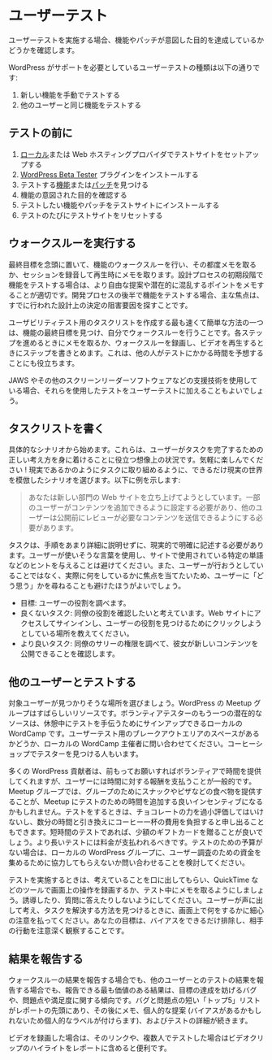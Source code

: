 <!--
# User Testing
-->

# ユーザーテスト

<!--
When you conduct user testing, you are measuring to see if the feature or patch accomplishes its intended purpose.
-->

ユーザーテストを実施する場合、機能やパッチが意図した目的を達成しているかどうかを確認します。

<!--
The types of user testing that WordPress needs help with are:
-->

WordPress がサポートを必要としているユーザーテストの種類は以下の通りです:

<!--
1.  Manually testing new features yourself
2.  Testing those same features with other users
-->

1.  新しい機能を手動でテストする
2.  他のユーザーと同じ機能をテストする

<!--
## Before You Test
-->

## テストの前に

<!--
1.  Setup a test site either [locally](https://make.wordpress.org/core/handbook/tutorials/installing-a-local-server/) or with your web hosting provider
2.  Install the [WordPress Beta Tester](https://wordpress.org/plugins/wordpress-beta-tester/) plugin
3.  Find a [feature](https://make.wordpress.org/core/features/) or [patch](https://core.trac.wordpress.org/tickets/needs-testing) to test
4.  Make sure you know the intended purpose of the feature
5.  Install the feature or patch you want to test onto your test site
6.  Make sure to reset the test site between every test
-->

1.  [ローカル](https://ja.wordpress.org/team/handbook/core/tutorials/installing-a-local-server/)または Web ホスティングプロバイダでテストサイトをセットアップする
2.  [WordPress Beta Tester](https://wordpress.org/plugins/wordpress-beta-tester/) プラグインをインストールする
3.  テストする[機能](https://make.wordpress.org/core/features/)または[パッチ](https://core.trac.wordpress.org/tickets/needs-testing)を見つける
4.  機能の意図された目的を確認する
5.  テストしたい機能やパッチをテストサイトにインストールする
6.  テストのたびにテストサイトをリセットする

<!--
## Do a Walk-through
-->

## ウォークスルーを実行する

<!--
With the end goal in mind, do a walk-through of the feature and take notes as you go, or record your session and take notes when you play it back. If you are testing a feature early in the design process, more open-ended suggestions and potential points of confusion are appropriate to note. If you are testing a feature later in the development process, then your main focus should be to look for blockers in the design decisions that have already been made.
-->

最終目標を念頭に置いて、機能のウォークスルーを行い、その都度メモを取るか、セッションを録音して再生時にメモを取ります。設計プロセスの初期段階で機能をテストする場合は、より自由な提案や潜在的に混乱するポイントをメモすることが適切です。開発プロセスの後半で機能をテストする場合、主な焦点は、すでに行われた設計上の決定の阻害要因を探すことです。

<!--
One of the fastest and easiest ways to write up a task list for usability testing is to find out the feature’s end goal and then do a walk-through yourself. Take notes as you go through each step, or record the walk-through and then write down the steps when you play back the video. This will also help you set an expectation for how long the test may take others.
-->

ユーザビリティテスト用のタスクリストを作成する最も速くて簡単な方法の一つは、機能の最終目標を見つけ、自分でウォークスルーを行うことです。各ステップを進めるときにメモを取るか、ウォークスルーを録画し、ビデオを再生するときにステップを書きとめます。これは、他の人がテストにかかる時間を予想することにも役立ちます。

<!--
If you use any assistive technologies, such as JAWS or any other screen reading software, testing using those would be a great addition to user testing.
-->

JAWS やその他のスクリーンリーダーソフトウェアなどの支援技術を使用している場合、それらを使用したテストをユーザーテストに加えることもよいでしょう。

<!--
## Write a Task List
-->

## タスクリストを書く

<!--
Start with a specific scenario. These are imaginary situations that help people get into the right mindset for completing a task. Feel free to have fun with it! Choose a scenario that mimics the real world as much as possible, so that people can engage with the tasks as if they are real. Here is an example:
-->

具体的なシナリオから始めます。これらは、ユーザーがタスクを完了するための正しい考え方を身に着けることに役立つ想像上の状況です。気軽に楽しんでください ! 現実であるかのようにタスクに取り組めるように、できるだけ現実の世界を模倣したシナリオを選びます。以下に例を示します:

<!--
> You’re setting up a website for a new department. You need to set some people up so they can add content, and others will need to be able to submit content that must be reviewed before it can be published.
-->

> あなたは新しい部門の Web サイトを立ち上げてようとしています。一部のユーザーがコンテンツを追加できるように設定する必要があり、他のユーザーは公開前にレビューが必要なコンテンツを送信できるようにする必要があります。

<!--
Tasks should be realistic and clearly written without describing the steps in too much detail. Use language you think would be used by users, and avoid giving clues like specific words used on the site. You’ll also want to avoid asking people what they “think,” because you want to focus on what they actually do and not what they think they might do.
-->

タスクは、手順をあまり詳細に説明せずに、現実的で明確に記述する必要があります。ユーザーが使いそうな言葉を使用し、サイトで使用されている特定の単語などのヒントを与えることは避けてください。また、ユーザーが行おうとしていることではなく、実際に何をしているかに焦点を当てたいため、ユーザーに「どう思う」かを尋ねることも避けたほうがよいでしょう。

<!--
*   Goal: Look up a user role.
*   Poor task: You want to see the role for your co-worker. Go to the website, sign in, and tell me where you would click to find user roles.
*   Better task: Look up the rights for your co-worker, Sally, to make sure she is able to publish new content.
-->

*   目標: ユーザーの役割を調べます。
*   良くないタスク: 同僚の役割を確認したいと考えています。Web サイトにアクセスしてサインインし、ユーザーの役割を見つけるためにクリックしようとしている場所を教えてください。
*   より良いタスク: 同僚のサリーの権限を調べて、彼女が新しいコンテンツを公開できることを確認します。

<!--
## Test with Other Users
-->

## 他のユーザーとテストする

<!--
Choose a location where you are likely to find your target audience. WordPress meetup groups are a great resource. Another potential source of volunteer testers is your local WordCamp, where people can sign up to help test during breaks—ask your local WordCamp organizers if they have space for a breakout area for user testing. Some people also find testers at coffee shops.
-->

対象ユーザーが見つかりそうな場所を選びましょう。WordPress の Meetup グループはすばらしいリソースです。ボランティアテスターのもう一つの潜在的なソースは、休憩中にテストを手伝うためにサインアップできるローカルの WordCamp です。ユーザーテスト用のブレークアウトエリアのスペースがあるかどうか、ローカルの WordCamp 主催者に問い合わせてください。コーヒーショップでテスターを見つける人もいます。

<!--
It is common to compensate users for their time, though many WordPress contributors will volunteer their time if you ask up front. At meetup groups, buying food like snacks or pizza for the group can be a good incentive for adding some time to the meetup for testing. When testing, don’t underestimate the power of chocolate, or offering to cover the cost of a cup of coffee in exchange for a few minutes of their time. Giving a small gift card is reasonable for a short test. Longer tests should be paid. If you don’t have a budget for testing, consider asking your local WordPress group if they might be able to work with you to raise money for user research.
-->

多くの WordPress 貢献者は、前もってお願いすればボランティアで時間を提供してくれますが、ユーザーには時間に対する報酬を支払うことが一般的です。Meetup グループでは、グループのためにスナックやピザなどの食べ物を提供することが、Meetup にテストのための時間を追加する良いインセンティブになるかもしれません。テストをするときは、チョコレートの力を過小評価してはいけないし、数分の時間と引き換えにコーヒー一杯の費用を負担すると申し出ることもできます。短時間のテストであれば、少額のギフトカードを贈ることが良いでしょう。より長いテストには料金が支払われるべきです。テストのための予算がない場合は、ローカルの WordPress グループに、ユーザー調査のための資金を集めるために協力してもらえないか問い合わせることを検討してください。

<!--
When conducting a test, encourage users to think out loud and either record their onscreen interactions with a tool such as QuickTime or take notes during the test. Try not to be leading or answer questions. Just pay close attention to what they do onscreen as they think aloud and find their way through the tasks. Your goal should be to take out as much bias as possible and pay attention to what you can observe someone doing.
-->

テストを実施するときは、考えていることを口に出してもらい、QuickTime などのツールで画面上の操作を録画するか、テスト中にメモを取るようにしましょう。誘導したり、質問に答えたりしないようにしてください。ユーザーが声に出して考え、タスクを解決する方法を見つけるときに、画面上で何をするかに細心の注意を払ってください。あなたの目標は、バイアスをできるだけ排除し、相手の行動を注意深く観察することです。

<!--
## Reporting Results
-->

## 結果を報告する

<!--
Whether you are reporting results from a walkthrough or from a test with another user, the most valuable results you can report are bugs that block you from completing the goal or trends about pain points and satisfaction rates. A short “Top 5” list of bugs and pain points should be at the top of any report followed by notes, personal suggestions (labeled personal as they may have bias), and details of the test.
-->

ウォークスルーの結果を報告する場合でも、他のユーザーとのテストの結果を報告する場合でも、報告できる最も価値のある結果は、目標の達成を妨げるバグや、問題点や満足度に関する傾向です。バグと問題点の短い「トップ5」リストがレポートの先頭にあり、その後にメモ、個人的な提案 (バイアスがあるかもしれないため個人的なラベルが付けらます)、およびテストの詳細が続きます。

<!--
If you recorded a video, it’s helpful to include a link to it in your report or a highlight reel if you have tested with several people.
-->

ビデオを録画した場合は、そのリンクや、複数人でテストした場合はビデオクリップのハイライトをレポートに含めると便利です。
